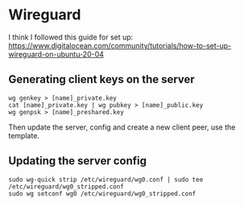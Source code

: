 # Wireguard

I think I followed this guide for set up: https://www.digitalocean.com/community/tutorials/how-to-set-up-wireguard-on-ubuntu-20-04

## Generating client keys on the server

```
wg genkey > [name]_private.key
cat [name]_private.key | wg pubkey > [name]_public.key
wg genpsk > [name]_preshared.key
```

Then update the server, config and create a new client peer, use the template.

## Updating the server config

```
sudo wg-quick strip /etc/wireguard/wg0.conf | sudo tee /etc/wireguard/wg0_stripped.conf
sudo wg setconf wg0 /etc/wireguard/wg0_stripped.conf
```

